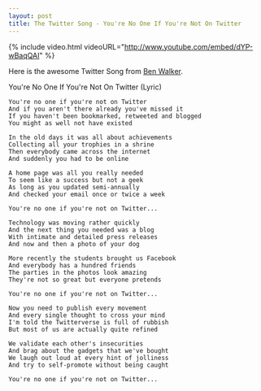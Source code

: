 ```yaml
---
layout: post
title: The Twitter Song - You're No One If You're Not On Twitter
---
```


{% include video.html videoURL="http://www.youtube.com/embed/dYP-wBaqQAI" %}

Here is the awesome Twitter Song from <a href="http://twitter.com/ihatemornings">Ben Walker</a>.

You're No One If You're Not On Twitter (Lyric)

```
You're no one if you're not on Twitter
And if you aren't there already you've missed it
If you haven't been bookmarked, retweeted and blogged
You might as well not have existed

In the old days it was all about achievements
Collecting all your trophies in a shrine
Then everybody came across the internet
And suddenly you had to be online

A home page was all you really needed
To seem like a success but not a geek
As long as you updated semi-annually
And checked your email once or twice a week

You're no one if you're not on Twitter...

Technology was moving rather quickly
And the next thing you needed was a blog
With intimate and detailed press releases
And now and then a photo of your dog

More recently the students brought us Facebook
And everybody has a hundred friends
The parties in the photos look amazing
They're not so great but everyone pretends

You're no one if you're not on Twitter...

Now you need to publish every movement
And every single thought to cross your mind
I'm told the Twitterverse is full of rubbish
But most of us are actually quite refined

We validate each other's insecurities
And brag about the gadgets that we've bought
We laugh out loud at every hint of jolliness
And try to self-promote without being caught

You're no one if you're not on Twitter...
```